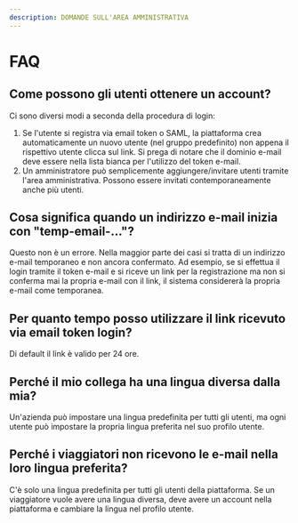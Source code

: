 ```yaml
---
description: DOMANDE SULL'AREA AMMINISTRATIVA
---
```


# FAQ

## **Come possono gli utenti ottenere un account?**

Ci sono diversi modi a seconda della procedura di login:

1. Se l'utente si registra via email token o SAML, la piattaforma crea automaticamente un nuovo utente \(nel gruppo predefinito\) non appena il rispettivo utente clicca sul link. Si prega di notare che il dominio e-mail deve essere nella lista bianca per l'utilizzo del token e-mail.
2. Un amministratore può semplicemente aggiungere/invitare utenti tramite l'area amministrativa. Possono essere invitati contemporaneamente anche più utenti.

## **Cosa significa quando un indirizzo e-mail inizia con "temp-email-..."?**

Questo non è un errore. Nella maggior parte dei casi si tratta di un indirizzo e-mail temporaneo e non ancora confermato. Ad esempio, se si effettua il login tramite il token e-mail e si riceve un link per la registrazione ma non si conferma mai la propria e-mail con il link, il sistema considererà la propria e-mail come temporanea.

## **Per quanto tempo posso utilizzare il link ricevuto via email token login?**

Di default il link è valido per 24 ore.

## **Perché il mio collega ha una lingua diversa dalla mia?**

Un'azienda può impostare una lingua predefinita per tutti gli utenti, ma ogni utente può impostare la propria lingua preferita nel suo profilo utente.

## **Perché i viaggiatori non ricevono le e-mail nella loro lingua preferita?**

C'è solo una lingua predefinita per tutti gli utenti della piattaforma. Se un viaggiatore vuole avere una lingua diversa, deve avere un account nella piattaforma e cambiare la lingua nel profilo utente.

